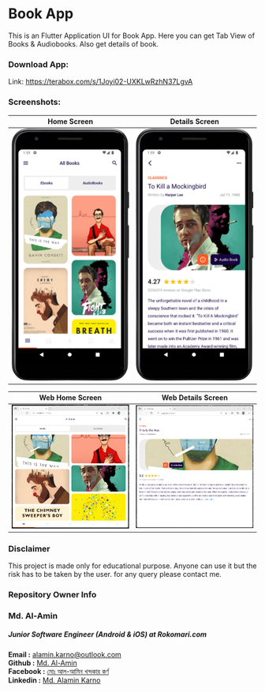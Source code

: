 # Book App
This is an Flutter Application UI for Book App. Here you can get Tab View of Books & Audiobooks. Also get details of book.

### Download App:

Link: https://terabox.com/s/1Joyi02-UXKLwRzhN37LgvA


### Screenshots:


| Home Screen      |  Details Screen | 
| :---:       |    :----:   | 
| <img src="screenshots/book_app_home_screen.png">       |  <img src="screenshots/book_app_details_screen.png">     |

| Web Home Screen      |  Web Details Screen | 
| :---:       |    :----:   | 
| <img src="screenshots/web_book_app_home_screen.png">       |  <img src="screenshots/web_book_app_details_screen.png">     |

### Disclaimer
This project is made only for educational purpose. Anyone can use it but the risk has to be taken by the user.
for any query please contact me.

### Repository Owner Info

### Md. Al-Amin
##### Junior Software Engineer (Android & iOS) at Rokomari.com

__Email :__ [ alamin.karno@outlook.com ](mailto:alamin.karno@outlook.com) <br>
__Github :__ [Md. Al-Amin](https://github.com/karno786)<br>
__Facebook :__ [মোঃ আল-আমিন খন্দকার কর্ণ](https://facebook.com/alamin.kanro786) <br>
__Linkedin :__ [Md. Alamin Karno](https://www.linkedin.com/in/alaminkarno/)
<br>